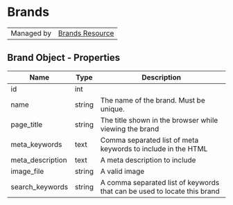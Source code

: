# Brands

|||
|---|---|
| Managed by | [Brands Resource](/api/stores/v2/brands)|

## Brand Object - Properties

| Name | Type | Description |
| --- | --- | --- |
| id | int |
| name | string | The name of the brand. Must be unique. |
| page_title | string | The title shown in the browser while viewing the brand |
| meta_keywords | text | Comma separated list of meta keywords to include in the HTML |
| meta_description | text | A meta description to include |
| image_file | string | A valid image |
| search_keywords | string | A comma separated list of keywords that can be used to locate this brand |
